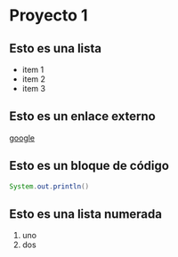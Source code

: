 # Proyecto 1
## Esto es una lista
* item 1
* item 2
* item 3
## Esto es un enlace externo
[google](http://www.google.es)

## Esto es un bloque de código
```java
System.out.println()
```

## Esto es una lista numerada
1. uno
2. dos